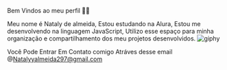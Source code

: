 Bem Vindos ao meu perfil 💙💙

Meu nome é Nataly de almeida,
Estou estudando na Alura,
Estou me desenvolvendo na linguagem JavaScript,
Utilizo esse espaço para minha organização e compartilhamento dos meu projetos desenvolvidos.
![giphy](https://github.com/user-attachments/assets/72b7a19f-5dab-4d57-99b0-944c47107e92)

Você Pode Entrar Em Contato comigo Atráves desse email
@Natalyyalmeida297@gmail.com




